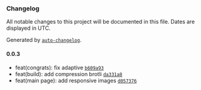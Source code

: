 ### Changelog

All notable changes to this project will be documented in this file. Dates are displayed in UTC.

Generated by [`auto-changelog`](https://github.com/CookPete/auto-changelog).

#### 0.0.3

- feat(congrats): fix adaptive [`b609a93`](https://github.com/Olovyannikov/cognitive-lab/commit/b609a939cbc36db483f3940c5791b2275b8525c4)
- feat(build): add compression brotli [`da331a8`](https://github.com/Olovyannikov/cognitive-lab/commit/da331a8788ee73a943937407b7e0b170d84598dc)
- feat(main page): add responsive images [`d057376`](https://github.com/Olovyannikov/cognitive-lab/commit/d057376bbdce9d7be12398e370a7c6c546681451)
